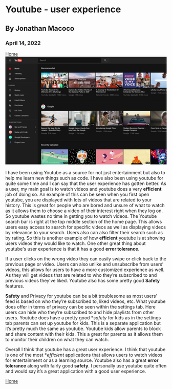 # Youtube - user experience
## By Jonathan Macoco
### April 14, 2022
[Home](../)
![Youtube](../assets/Youtube.jpeg)

  I have been using Youtube as a source for not just entertainment but also to help me learn new things such as code. I have also been using youtube for quite some time and I can say that the user experience has gotten better. As a user, my main goal is to watch videos and youtube does a very **efficient** job of doing so. An example of this can be seen when you first open youtube, you are displayed with lots of videos that are related to your history. This is great for people who are bored and unsure of what to watch as it allows them to choose a video of their interest right when they log on. So youtube wastes no time in getting you to watch videos. The Youtube search bar is right at the top middle section of the home page. This allows users easy access to search for specific videos as well as displaying videos by relevance to your search. Users also can also filter their search such as by rating. So this is another example of how **efficient** youtube is at showing users videos they would like to watch. One other great thing about youtube's user experience is that it has a good **error tolerance**. 
  
  If a user clicks on the wrong video they can easily swipe or click back to the previous page or video.	Users can also unlike and unsubscribe from users’ videos, this allows for users to have a more customized experience as well. As they will get videos that are related to who they’re subscribed to and previous videos they’ve liked. Youtube also has some pretty good **Safety** features.
  
  **Safety** and Privacy for youtube can be a bit troublesome as most users’ feed is based on who they’re subscribed to, liked videos, etc. What youtube does offer in terms of privacy can be seen within the settings tab. Here users can hide who they’re subscribed to and hide playlists from other users. Youtube does have a pretty good **safety* for kids as in the settings tab parents can set up youtube for kids. This is a separate application but it’s pretty much the same as youtube. Youtube kids allow parents to block and share content with their kids. This a great for parents as it allows them to monitor their children on what they can watch. 
  
  Overall I think that youtube has a great user experience. I think that youtube is one of the most **efficient* applications that allows users to watch videos for entertainment or as a learning source. Youtube also has a great **error tolerance** along with fairly good **safety**. I personally use youtube quite often and would say it’s a great application with a good user experience. 

  
[Home](../)
